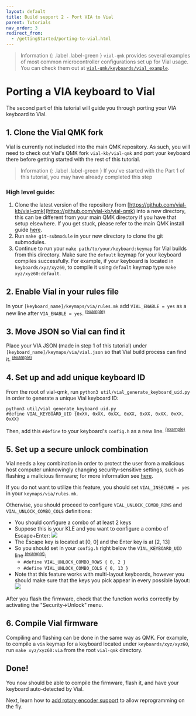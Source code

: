 ```yaml
---
layout: default
title: Build support 2 - Port VIA to Vial
parent: Tutorials
nav_order: 3
redirect_from:
  - /gettingStarted/porting-to-vial.html
---
```


> Information
> {: .label .label-green }
> `vial-qmk` provides several examples of most common microcontroller configurations set up for Vial usage. You can check them out at [`vial-qmk/keyboards/vial_example`](https://github.com/vial-kb/vial-qmk/tree/vial/keyboards/vial_example).

# Porting a VIA keyboard to Vial

The second part of this tutorial will guide you through porting your VIA keyboard to Vial.


## 1. Clone the Vial QMK fork

Vial is currently not included into the main QMK repository. As such, you will need to check out Vial's QMK fork `vial-kb/vial-qmk` and port your keyboard there before getting started with the rest of this tutorial.

> Information
> {: .label .label-green }
> If you've started with the Part 1 of this tutorial, you may have already completed this step


### High level guide:
1. Clone the latest version of the repository from [https://github.com/vial-kb/vial-qmk](https://github.com/vial-kb/vial-qmk) into a new directory, this can be different from your main QMK directory if you have that setup elsewhere. If you get stuck, please refer to the main QMK install guide [here](https://docs.qmk.fm/#/newbs_getting_started).
2. Run `make git-submodule` in your new directory to clone the git submodules.
3. Continue to run your `make path/to/your/keyboard:keymap` for Vial builds from this directory. Make sure the `default` keymap for your keyboard compiles successfully. For example, if your keyboard is located in `keyboards/xyz/xyz60`, to compile it using `default` keymap type `make xyz/xyz60:default`.


## 2. Enable Vial in your rules file

In your `[keyboard_name]/keymaps/via/rules.mk` add `VIAL_ENABLE = yes` as a new line after `VIA_ENABLE = yes`. <sup>[(example)](https://github.com/vial-kb/vial-qmk/blob/cfd6dd6176142a547a85ccd8bcfcd8031985ef11/keyboards/vial_example/vial_atmega32u4/keymaps/via/rules.mk#L2)</sup>

## 3. Move JSON so Vial can find it

Place your VIA JSON (made in step 1 of this tutorial) under `[keyboard_name]/keymaps/via/vial.json` so that Vial build process can find it. <sup>[(example)](https://github.com/vial-kb/vial-qmk/blob/cfd6dd6176142a547a85ccd8bcfcd8031985ef11/keyboards/vial_example/vial_atmega32u4/keymaps/via/vial.json)</sup>

## 4. Set up and add unique keyboard ID

From the root of vial-qmk, run `python3 util/vial_generate_keyboard_uid.py` in order to generate a unique Vial keyboard ID:

```
python3 util/vial_generate_keyboard_uid.py
#define VIAL_KEYBOARD_UID {0xXX, 0xXX, 0xXX, 0xXX, 0xXX, 0xXX, 0xXX, 0xXX}
```

Then, add this `#define` to your keyboard's `config.h` as a new line. <sup>[(example)](https://github.com/vial-kb/vial-qmk/blob/cfd6dd6176142a547a85ccd8bcfcd8031985ef11/keyboards/vial_example/vial_atmega32u4/config.h#L113)</sup>

## 5. Set up a secure unlock combination

Vial needs a key combination in order to protect the user from a malicious host computer unknowingly changing security-sensitive settings, such as flashing a malicious firmware; for more information see [here](../security.md).

If you do not want to utilize this feature, you should set `VIAL_INSECURE = yes` in your `keymaps/via/rules.mk`.

Otherwise, you should proceed to configure `VIAL_UNLOCK_COMBO_ROWS` and `VIAL_UNLOCK_COMBO_COLS` definitions:

* You should configure a combo of at least 2 keys
* Suppose this is your KLE and you want to configure a combo of Escape+Enter:
![](../img/security-kle.png)
* The Escape key is located at [0, 0] and the Enter key is at [2, 13]
* So you should set in your `config.h` right below the `VIAL_KEYBOARD_UID` line <sup>[(example)](https://github.com/vial-kb/vial-qmk/blob/cfd6dd6176142a547a85ccd8bcfcd8031985ef11/keyboards/vial_example/vial_atmega32u4/config.h#L116-L117)</sup>:
  * `#define VIAL_UNLOCK_COMBO_ROWS { 0, 2 }`
  * `#define VIAL_UNLOCK_COMBO_COLS { 0, 13 }`
* Note that this feature works with multi-layout keyboards, however you should make sure that the keys you pick appear in every possible layout:
![](../img/security-user-prompt.png)

After you flash the firmware, check that the function works correctly by activating the "Security->Unlock" menu.

## 6. Compile Vial firmware

Compiling and flashing can be done in the same way as QMK. For example, to compile a `via` keymap for a keyboard located under `keyboards/xyz/xyz60`, run `make xyz/xyz60:via` from the root `vial-qmk` directory.

## Done!

You now should be able to compile the firmware, flash it, and have your keyboard auto-detected by Vial.

Next, learn how to [add rotary encoder support](/encoders.md) to allow reprogramming on the fly.
